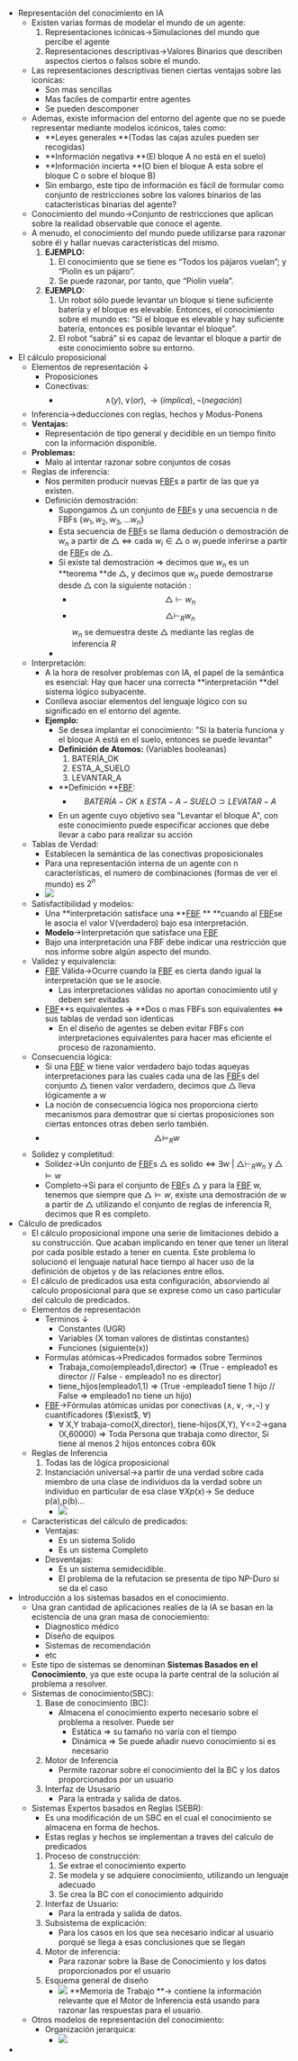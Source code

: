 - Representación del conocimiento en IA
    - Existen varias formas de modelar el mundo de un agente:
        1. Representaciones icónicas→Simulaciones del mundo que percibe el agente
        2. Representaciones descriptivas→Valores Binarios que describen aspectos ciertos o falsos sobre el mundo.
    - Las representaciones descriptivas tienen ciertas ventajas sobre las iconicas:
        - Son mas sencillas
        - Mas faciles de compartir entre agentes
        - Se pueden descomponer
    - Ademas, existe informacion del entorno del agente que no se puede representar mediante modelos icónicos, tales como:
        - **Leyes generales **(Todas las cajas azules pueden ser recogidas)
        - **Información negativa **(El bloque A no está en el suelo)
        - **Información incierta **(O bien el bloque A esta sobre el bloque C o sobre el bloque B)
        - Sin embargo, este tipo de información es fácil de formular como conjunto de restricciones sobre los valores binarios de las catacterísticas binarias del agente?
    - Conocimiento del mundo→Conjunto de restricciones que aplican sobre la realidad observable que conoce el agente.
    - A menudo, el conocimiento del mundo puede utilizarse para razonar sobre él y hallar nuevas características del mismo.
        1. **EJEMPLO:**  
            1. El conocimiento que se tiene es “Todos los pájaros vuelan”; y “Piolín es un pájaro”.
            2. Se puede razonar, por tanto, que “Piolín vuela”.
        2. **EJEMPLO:**
            1. Un robot sólo puede levantar un bloque si tiene suficiente batería y el bloque es elevable. Entonces, el conocimiento sobre el mundo es: “Si el bloque es elevable y hay suficiente batería, entonces es posible levantar el bloque”.
            2. El robot “sabrá” si es capaz de levantar el bloque a partir de este conocimiento sobre su entorno.
- El cálculo proposicional
    - Elementos de representación ↓ 
        - Proposiciones
        - Conectivas:
            - $$\land (y), \lor (or), \rightarrow (implica), \neg (negación)$$ 
    - Inferencia→deducciones con reglas, hechos y Modus-Ponens
    - **Ventajas:**
        - Representación de tipo general y decidible en un tiempo finito con la información disponible.
    - **Problemas:** 
        - Malo al intentar razonar sobre conjuntos de cosas
    - Reglas de inferencia:
        - Nos permiten producir nuevas [FBF](../../../FBF.md)s a partir de las que ya existen. 
        - Definición demostración:
            - Supongamos $\triangle$ un conjunto de [FBF](../../../FBF.md)s y una secuencia n de FBFs {$w_{1},w_{2},w_{3},...w_{n}$}
            - Esta secuencia de [FBF](../../../FBF.md)s se llama dedución o demostración de $w_{n}$ a partir de $\triangle$ ⇔ cada $w_{i} \in \triangle$ o $w_{i}$ puede inferirse a partir de [FBF](../../../FBF.md)s de $\triangle$.
            - Si existe tal demostración ⇒ decimos que $w_{n}$ es un **teorema **de $\triangle$, y decimos que $w_{n}$ puede demostrarse desde $\triangle$ con la siguiente notación :
                - $$\triangle \vdash w_{n}$$ 
                - $$\triangle \vdash_{R} w_{n}$$
$w_{n}$ se demuestra deste $\triangle$ mediante las reglas de inferencia $R$ 
            - 
    - Interpretación:
        - A la hora de resolver problemas con IA, el papel de la semántica es esencial: Hay que hacer una correcta **interpretación **del sistema lógico subyacente.
        - Conlleva asociar elementos del lenguaje lógico con su significado en el entorno del agente.
        - **Ejemplo:**
            - Se desea implantar el conocimiento: "Si la batería funciona y el bloque A está en el suelo, entonces se puede levantar"
            - **Definición de Atomos:** (Variables booleanas) 
                1. BATERÍA_OK
                2. ESTA_A_SUELO
                3. LEVANTAR_A 
            - **Definición **[FBF](../../../FBF.md):
                - $$BATERÍA-OK \land ESTA-A-SUELO \supset LEVATAR-A$$ 
            - En un agente cuyo objetivo sea "Levantar el bloque A", con este conocimiento puede especificar acciones que debe llevar a cabo para realizar su acción 
    - Tablas de Verdad:
        - Establecen la semántica de las conectivas proposicionales
        - Para una representación interna de un agente con n características, el numero de combinaciones (formas de ver el mundo) es $2^n$ 
        - ![](https://remnote-user-data.s3.amazonaws.com/MfSDBI-OSsY0nkGOhIh4kWlvH_5pwgHwpyjs0GnZ4Jo3Jz_wo7h40HSWhxi276XFt39Bxq4mDKbHApxTMA_fNPH9DpLEqytoon_bFwkySOiPAEEpIH-rk_b0s8LeOr4R.png) 
    - Satisfactibilidad y modelos:
        - Una **interpretación satisface una **[FBF](../../../FBF.md) ** **cuando al [FBF](../../../FBF.md)se le asocia el valor V(verdadero) bajo esa interpretación.
        - **Modelo**→Interpretación que satisface una [FBF](../../../FBF.md)  
        - Bajo una interpretación una FBF debe indicar una restricción que nos informe sobre algún aspecto del mundo.
    - Validez y equivalencia:
        - [FBF](../../../FBF.md) Válida→Ocurre cuando la [FBF](../../../FBF.md) es cierta dando igual la interpretación que se le asocie.
            - Las interpretaciones válidas no aportan conocimiento util y deben ser evitadas
        - [FBF](../../../FBF.md)**s equivalentes **→** **Dos o mas FBFs son equivalentes ⇔ sus tablas de verdad son identicas
            - En el diseño de agentes se deben evitar FBFs con interpretaciones equivalentes para hacer mas eficiente el proceso de razonamiento.
    - Consecuencia lógica: 
        - Si una [FBF](../../../FBF.md) w tiene valor verdadero bajo todas aqueyas interpretaciones para las cuales cada una de las [FBF](../../../FBF.md)s del conjunto $\triangle$ tienen valor verdadero, decimos que $\triangle$ lleva lógicamente a w
        - La noción de consecuencia lógica nos proporciona cierto mecanismos para demostrar que si ciertas proposiciones son ciertas entonces otras deben serlo también.
        - $$\triangle \vDash_R w$$ 
    - Solidez y completitud:
        - Solidez→Un conjunto de [FBF](../../../FBF.md)s $\triangle$ es solido ⇔ $\exists w$ | $\triangle \vdash_{R} w_{n}$ y $\triangle \vDash w$  
        - Completo→Si para el conjunto de [FBF](../../../FBF.md)s $\triangle$ y para la [FBF](../../../FBF.md) w, tenemos que siempre que $\triangle \vDash w$, existe una demostración de w a partir de $\triangle$ utilizando el conjunto de reglas de inferencia R, decimos que R es completo. 
- Cálculo de predicados
    - El cálculo proposicional impone una serie de limitaciones debido a su construcción. Que acaban implicando en tener que tener un literal por cada posible estado a tener en cuenta. Este problema lo solucionó el lenguaje natural hace tiempo al hacer uso de la definición de objetos y de las relaciones entre ellos.
    - El cálculo de predicados usa esta configuración, absorviendo al calculo proposicional para que se exprese como un caso particular del calculo de predicados.
    - Elementos de representación
        - Terminos ↓ 
            - Constantes (UGR)
            - Variables (X toman valores de distintas constantes)
            - Funciones (siguiente(x))
        - Formulas atómicas→Predicados formados sobre Terminos
            - Trabaja_como(empleado1,director) ⇒ (True - empleado1 es director // False - empleado1 no es director)
            - tiene_hijos(empleado1,1) ⇒ (True -empleado1 tiene 1 hijo // False ⇒ empleado1 no tiene un hijo)
        - [FBF](../../../FBF.md)→Fórmulas atómicas unidas por conectivas ($\land, \lor, \rightarrow , \neg$) y cuantificadores ($\exist$, $\forall$)  
            - ∀ X,Y trabaja-como(X,director), tiene-hijos(X,Y), Y<=2→gana (X,60000) ⇒ Toda Persona que trabaja como director, Si tiene al menos 2 hijos entonces cobra 60k
    - Reglas de Inferencia 
        1. Todas las de lógica proposicional
        2. Instanciación universal→a partir de una verdad sobre cada miembro de una clase de individuos da la verdad sobre un individuo en particular de esa clase
$\forall X p(x) \rightarrow$ Se deduce p(a),p(b)...
            - ![](https://remnote-user-data.s3.amazonaws.com/ClG8YbzB8QTBPXBE2aCJ-MQUC_EEKY-IEz3lettTcQ4fpQIh_zNT-0lb_050qj3LZHNqKXba0UzEclDZ5lZX5H9jyaqKTJEbAcfA4DbHmDlaV6E1_I28w5cGq2pLwDIo.png) 
    - Características del cálculo de predicados:
        - Ventajas:
            - Es un sistema Solido
            - Es un sistema Completo
        - Desventajas:
            - Es un sistema semidecidible. 
            - El problema de la refutacion se presenta de tipo NP-Duro si se da el caso
- Introducción a los sistemas basados en el conocimiento. 
    - Una gran cantidad de aplicaciones realies de la IA se basan en la ecistencia de una gran masa de conociemiento:
        - Diagnostico médico
        - Diseño de equipos
        - Sistemas de recomendación
        - etc
    - Este tipo de sistemas se denominan **Sistemas Basados en el Conocimiento**, ya que este ocupa la parte central de la solución al problema a resolver.
    - Sistemas de conocimiento(SBC):
        1. Base de conocimiento (BC):
            - Almacena el conocimiento experto necesario sobre el problema a resolver. Puede ser
                - Estática ⇒ su tamaño no varía con el tiempo
                - Dinámica ⇒ Se puede añadir nuevo conocimiento si es necesario
        2. Motor de Inferencia
            - Permite razonar sobre el conocimiento del la BC y los datos proporcionados por un usuario
        3. Interfaz de Ususario 
            - Para la entrada y salida de datos.
    - Sistemas Expertos basados en Reglas (SEBR):
        - Es una modificación de un SBC en el cual el conocimiento se almacena en forma de hechos.
        - Estas reglas y hechos se implementan a traves del calculo de predicados
        1. Proceso de construcción:
            1. Se extrae el conocimiento experto
            2. Se modela y se adquiere conocimiento, utilizando un lenguaje adecuado
            3. Se crea la BC con el conocimiento adquirido
        2. Interfaz de Usuario:
            - Para la entrada y salida de datos.
        3. Subsistema de explicación:
            - Para los casos en los que sea necesario indicar al usuario porqué se llega a esas conclusiones que se llegan
        4. Motor de inferencia:
            - Para razonar sobre la Base de Conocimiento y los datos proporcionados por el usuario
        5. Esquema general de diseño
            - ![](https://remnote-user-data.s3.amazonaws.com/AAeRSn8FBIulrloF4yTFHpij4hfFPpZEm8cNt5QflGQvr5U5XycNODDsk-Mm1gxqjhNqbRPJS2n_9aKuL-kJtiRSg_wqM4PekVmBHtQ_pnjRTZkpiDSQO8i3MNfxOoV9.png) 
**Memoria de Trabajo **→ contiene la información relevante que el Motor de Inferencia está usando para razonar las respuestas para el usuario.
    - Otros modelos de representación del conocimiento:
        - Organización jerarquica:
            - ![](https://remnote-user-data.s3.amazonaws.com/o21GOVsDtgnlna5SU8U2SUsvSRQuLCaoO_w8q5LT6GD4Mbj0zg02uqNtF9_XuIM22rt2WF6QE8Q7kNzBmMyikYgC5LBbLbfoRyRLM43uXdPRVYqRAimogyjsgwbmkrNj.png) 
- 
